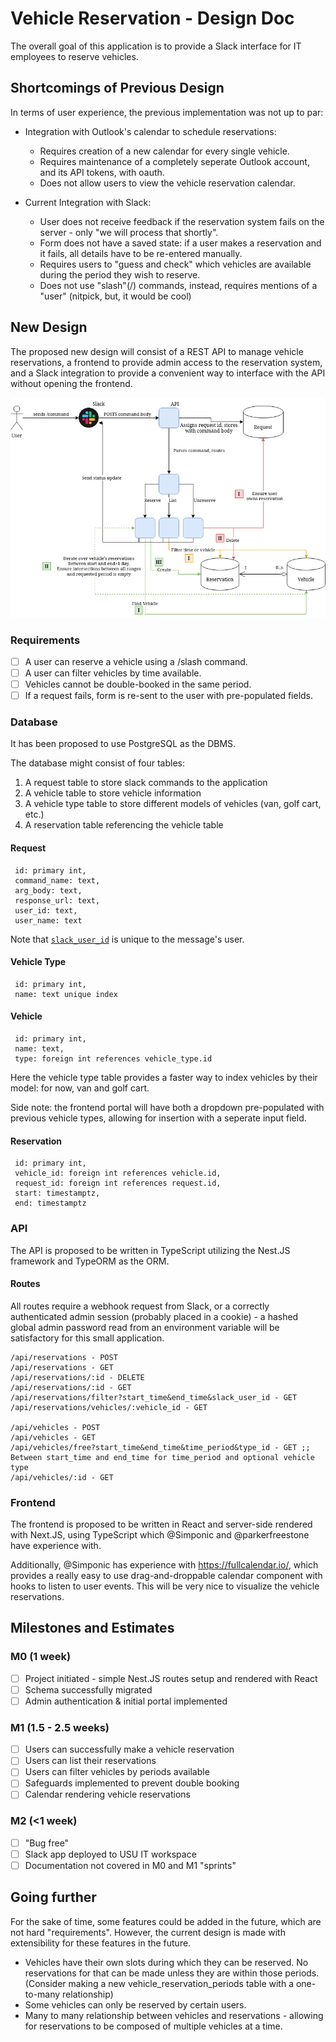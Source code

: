 # Vehicle Reservation - Design Doc

The overall goal of this application is to provide a Slack interface for IT employees to reserve vehicles.

## Shortcomings of Previous Design

In terms of user experience, the previous implementation was not up to par:

* Integration with Outlook's calendar to schedule reservations: 
  + Requires creation of a new calendar for every single vehicle.
  + Requires maintenance of a completely seperate Outlook account, and its API tokens, with oauth.
  + Does not allow users to view the vehicle reservation calendar.

* Current Integration with Slack:
  + User does not receive feedback if the reservation system fails on the server - only "we will process
    that shortly".
  + Form does not have a saved state: if a user makes a reservation and it fails, all details have to be
    re-entered manually.
  + Requires users to "guess and check" which vehicles are available during the period they wish to reserve.
  + Does not use "slash"(/) commands, instead, requires mentions of a "user" (nitpick, but, it would be cool)

## New Design

The proposed new design will consist of a REST API to manage vehicle reservations, a frontend to provide admin
access to the reservation system, and a Slack integration to provide a convenient way to interface with the API
without opening the frontend.

![Example Slack Command Request](slack_request.png)

### Requirements

- [ ] A user can reserve a vehicle using a /slash command.
- [ ] A user can filter vehicles by time available.
- [ ] Vehicles cannot be double-booked in the same period.
- [ ] If a request fails, form is re-sent to the user with pre-populated fields.

### Database

It has been proposed to use PostgreSQL as the DBMS.

The database might consist of four tables: 

1. A request table to store slack commands to the application
2. A vehicle table to store vehicle information
3. A vehicle type table to store different models of vehicles (van, golf cart, etc.)
3. A reservation table referencing the vehicle table 

#### Request
```
 id: primary int,
 command_name: text,
 arg_body: text,
 response_url: text,
 user_id: text,
 user_name: text
```

Note that [`slack_user_id`](https://api.slack.com/interactivity/slash-commands#app_command_handling) is unique to 
the message's user.

#### Vehicle Type
```
 id: primary int,
 name: text unique index
```

#### Vehicle
```
 id: primary int,
 name: text,
 type: foreign int references vehicle_type.id
```

Here the vehicle type table provides a faster way to index vehicles by their model: for now, van and golf cart.

Side note: the frontend portal will have both a dropdown pre-populated with previous vehicle types, allowing for
insertion with a seperate input field.

#### Reservation
```
 id: primary int,
 vehicle_id: foreign int references vehicle.id,
 request_id: foreign int references request.id,
 start: timestamptz,
 end: timestamptz
```

### API

The API is proposed to be written in TypeScript utilizing the Nest.JS framework and TypeORM as the ORM.

#### Routes
All routes require a webhook request from Slack, or a correctly authenticated admin session (probably placed
in a cookie) - a hashed global admin password read from an environment variable will be satisfactory for 
this small application.

```
/api/reservations - POST
/api/reservations - GET
/api/reservations/:id - DELETE
/api/reservations/:id - GET
/api/reservations/filter?start_time&end_time&slack_user_id - GET
/api/reservations/vehicles/:vehicle_id - GET 

/api/vehicles - POST
/api/vehicles - GET
/api/vehicles/free?start_time&end_time&time_period&type_id - GET ;; Between start_time and end_time for time_period and optional vehicle type
/api/vehicles/:id - GET
```

### Frontend

The frontend is proposed to be written in React and server-side rendered with Next.JS, using TypeScript which 
@Simponic and @parkerfreestone have experience with.

Additionally, @Simponic has experience with https://fullcalendar.io/, which provides a really easy to use
drag-and-droppable calendar component with hooks to listen to user events. This will be very nice to visualize
the vehicle reservations.

## Milestones and Estimates

### M0 (1 week)
- [ ] Project initiated - simple Nest.JS routes setup and rendered with React
- [ ] Schema successfully migrated
- [ ] Admin authentication & initial portal implemented

### M1 (1.5 - 2.5 weeks)
- [ ] Users can successfully make a vehicle reservation
- [ ] Users can list their reservations
- [ ] Users can filter vehicles by periods available
- [ ] Safeguards implemented to prevent double booking
- [ ] Calendar rendering vehicle reservations

### M2 (<1 week)
- [ ] "Bug free"
- [ ] Slack app deployed to USU IT workspace
- [ ] Documentation not covered in M0 and M1 "sprints"

## Going further

For the sake of time, some features could be added in the future, which are not hard "requirements". However,
the current design is made with extensibility for these features in the future.

* Vehicles have their own slots during which they can be reserved. No reservations for that can be made unless they
  are within those periods. (Consider making a new vehicle_reservation_periods table with a one-to-many relationship)
* Some vehicles can only be reserved by certain users.
* Many to many relationship between vehicles and reservations - allowing for reservations to be composed of multiple
  vehicles at a time.